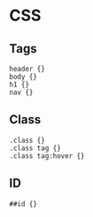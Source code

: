 # CSS

## Tags

    header {}
    body {}
    h1 {}
    nav {}
    
## Class

    .class {}
    .class tag {}
    .class tag:hover {}

## ID

    ##id {}
